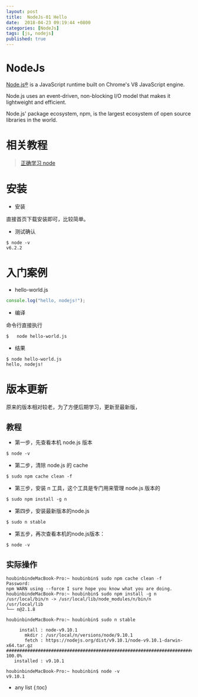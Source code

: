 ```yaml
---
layout: post
title:  NodeJs-01 Hello
date:  2018-04-23 09:19:44 +0800
categories: [NodeJs]
tags: [js, nodejs]
published: true
---
```


# NodeJs

[Node.js®](https://nodejs.org/en/) is a JavaScript runtime built on Chrome's V8 JavaScript engine. 

Node.js uses an event-driven, non-blocking I/O model that makes it lightweight and efficient.
 
Node.js' package ecosystem, npm, is the largest ecosystem of open source libraries in the world.


# 相关教程

> [正确学习 node](https://i5ting.github.io/How-to-learn-node-correctly/)



# 安装

- 安装

直接首页下载安装即可，比较简单。

- 测试确认

```
$ node -v
v6.2.2
```


# 入门案例

- hello-world.js

```js
console.log("hello, nodejs!");
```

- 编译

命令行直接执行

```
$   node hello-world.js
```

- 结果

```
$ node hello-world.js 
hello, nodejs!
```


# 版本更新

原来的版本相对较老，为了方便后期学习，更新至最新版，

## 教程

- 第一步，先查看本机 node.js 版本

```
$ node -v
```

- 第二步，清除 node.js 的 cache

```
$ sudo npm cache clean -f
```

- 第三步，安装 n 工具，这个工具是专门用来管理 node.js 版本的

```
$ sudo npm install -g n
```

- 第四步，安装最新版本的node.js

```
$ sudo n stable
```

- 第五步，再次查看本机的node.js版本：

```
$ node -v
```

## 实际操作

```
houbinbindeMacBook-Pro:~ houbinbin$ sudo npm cache clean -f
Password:
npm WARN using --force I sure hope you know what you are doing.
houbinbindeMacBook-Pro:~ houbinbin$ sudo npm install -g n
/usr/local/bin/n -> /usr/local/lib/node_modules/n/bin/n
/usr/local/lib
└── n@2.1.8 

houbinbindeMacBook-Pro:~ houbinbin$ sudo n stable

     install : node-v9.10.1
       mkdir : /usr/local/n/versions/node/9.10.1
       fetch : https://nodejs.org/dist/v9.10.1/node-v9.10.1-darwin-x64.tar.gz
######################################################################## 100.0%
   installed : v9.10.1

houbinbindeMacBook-Pro:~ houbinbin$ node -v
v9.10.1
```


* any list
{:toc}